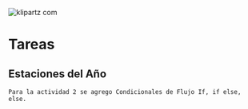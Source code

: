 ![klipartz com](https://user-images.githubusercontent.com/26189854/106708264-2be8d880-65b8-11eb-8052-37d3cb68f91b.png)

# Tareas

## Estaciones del Año

```
Para la actividad 2 se agrego Condicionales de Flujo If, if else, else.


```
